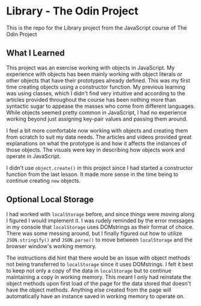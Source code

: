 # Library - The Odin Project

This is the repo for the Library project from the JavaScript course of The Odin Project

## What I Learned

This project was an exercise working with objects in JavaScript.  My experience with objects has been mainly working with object literals or other objects that have their prototypes already defined.  This was my first time creating objects using a constructor function.  My previous learning was using classes, which I didn't find very intuitive and according to the articles provided throughout the course has been nothing more than syntactic sugar to appease the masses who come from different languages.  While objects seemed pretty common in JavaScript, I had no experience working beyond just assigning key-pair values and passing them around.

I feel a bit more comfortable now working with objects and creating them from scratch to suit my data needs.  The articles and videos provided great explanations on what the prototype is and how it affects the instances of those objects.  The visuals were key in describing how objects work and operate in JavaScript.

I didn't use `object.create()` in this project since I had started a constructor function from the last lesson.  It made more sense in the time being to continue creating `new` objects.

## Optional Local Storage

I had worked with `localStorage` before, and since things were moving along I figured I would implement it.  I was rudely reminded by the error messages in my console that `localStorage` uses DOMstrings as their format of choice.  There was some messing around, but I finally figured out how to utilize `JSON.stringify()` and `JSON.parse()` to move between `localStorage` and the browser window's working memory.

The instructions did hint that there would be an issue with object methods not being transferred to `localStorage` since it uses DOMstrings.  I felt it best to keep not only a copy of the data in `localStorage` but to continue maintaining a copy in working memory.  This meant I only had reinstate the object methods upon first load of the page for the data stored that doesn't have the object methods.  Anything else created from the page will automatically have an instance saved in working memory to operate on.